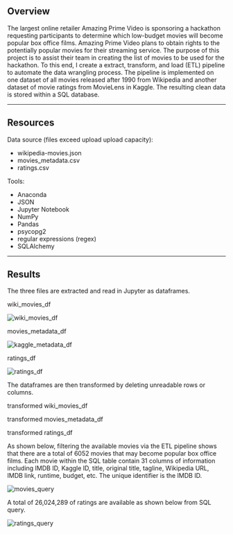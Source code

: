 ## Overview
The largest online retailer Amazing Prime Video is sponsoring a hackathon requesting participants to determine which low-budget movies will become popular box office films. Amazing Prime Video plans to obtain rights to the potentially popular movies for their streaming service. The purpose of this project is to assist their team in creating the list of movies to be used for the hackathon. To this end, I create a extract, transform, and load (ETL) pipeline to automate the data wrangling process. The pipeline is implemented on one dataset of all movies released after 1990 from Wikipedia and another dataset of movie ratings from MovieLens in Kaggle. The resulting clean data is stored within a SQL database.

---

## Resources
Data source (files exceed upload upload capacity):
  - wikipedia-movies.json
  - movies_metadata.csv
  - ratings.csv

Tools:
  - Anaconda
  - JSON
  - Jupyter Notebook
  - NumPy
  - Pandas
  - psycopg2
  - regular expressions (regex)
  - SQLAlchemy

---

## Results
The three files are extracted and read in Jupyter as dataframes.

wiki_movies_df

![wiki_movies_df](https://user-images.githubusercontent.com/96349090/198216496-d4a1db57-5291-4c5d-b1e6-3eada3221aa3.png)

movies_metadata_df

![kaggle_metadata_df](https://user-images.githubusercontent.com/96349090/198216534-8e05ea76-9e68-42f3-9c3d-d8deb0d484df.png)

ratings_df

![ratings_df](https://user-images.githubusercontent.com/96349090/198216572-e8f7068b-ce8f-47ee-b671-4a1b2ca7dbba.png)

The dataframes are then transformed by deleting unreadable rows or columns.

transformed wiki_movies_df



transformed movies_metadata_df



transformed ratings_df



As shown below, filtering the available movies via the ETL pipeline shows that there are a total of 6052 movies that may become popular box office films. Each movie within the SQL table contain 31 columns of information including IMDB ID, Kaggle ID, title, original title, tagline, Wikipedia URL, IMDB link, runtime, budget, etc. The unique identifier is the IMDB ID.

![movies_query](https://user-images.githubusercontent.com/96349090/195522131-0b5cad0e-85c5-45bf-bd22-c07bbd0fbfe0.png)

A total of 26,024,289 of ratings are available as shown below from SQL query.

![ratings_query](https://user-images.githubusercontent.com/96349090/195522238-f3900f70-5023-4446-8db9-f9ded8449306.png)

<!-- ETL code screenshot -->

<!-- ## Summary -->
